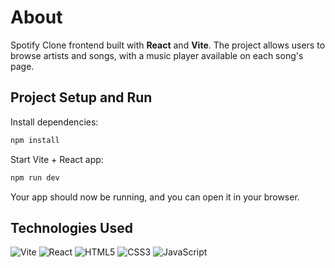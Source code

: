 # About

Spotify Clone frontend built with **React** and **Vite**. The project allows users to browse artists and songs, with a music player available on each song's page.

## Project Setup and Run

   Install dependencies:

   ```bash
   npm install
   ```

   Start Vite + React app:
   
   ```bash
   npm run dev
   ```

   Your app should now be running, and you can open it in your browser.

## Technologies Used

![Vite](https://img.shields.io/badge/vite-%23646CFF.svg?style=for-the-badge&logo=vite&logoColor=white)
![React](https://img.shields.io/badge/react-%2320232a.svg?style=for-the-badge&logo=react&logoColor=%2361DAFB)
![HTML5](https://img.shields.io/badge/html5-%23E34F26.svg?style=for-the-badge&logo=html5&logoColor=white)
![CSS3](https://img.shields.io/badge/css3-%231572B6.svg?style=for-the-badge&logo=css3&logoColor=white)
![JavaScript](https://img.shields.io/badge/javascript-%23323330.svg?style=for-the-badge&logo=javascript&logoColor=%23F7DF1E)

